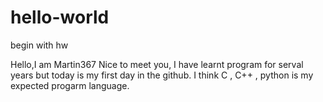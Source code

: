 # hello-world
begin with hw

Hello,I am Martin367
Nice to meet you, I have learnt program for serval years but today is my first day in the github.
I think C , C++ , python is my expected progarm language.
